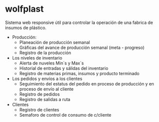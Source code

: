 # wolfplast
Sistema web responsive útil para controlar la operación de una fabrica de insumos de plástico.  
+ Producción: 
  + Planeación de producción semanal
  + Gráficas del avance de producción semanal (meta - progreso)
  + Registro de la producción
+ Los niveles de inventario 
  + Alerta de nuveles Min´s y Max´s
  + Historial de entradas y sálidas del inventario
  + Registro de materias primas, insumos y producto terminado
+ Los pedidos y envíos a los clientes
  + Seguimiento del estatus del pedido en proceso de producción y en proceso de envío al cliente
  + Registro de pedidos
  + Registro de salidas a ruta
+ Clientes
  + Registro de clientes
  + Semaforo de control de consumo de c/cliente
